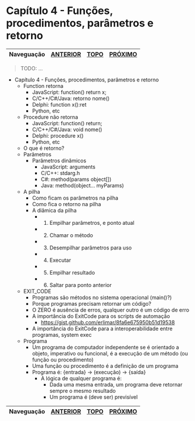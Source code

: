 Capítulo 4 - Funções, procedimentos, parâmetros e retorno
=========================================================

Naveguação | [ANTERIOR][_A] | [TOPO][_H] | [PRÓXIMO][_P]
-----------|----------------|------------|--------------

> TODO: ...

* Capítulo 4 - Funções, procedimentos, parâmetros e retorno
  - Function retorna
    - JavaScript: function() return x;
    - C/C++/C#/Java: retorno nome()
    - Delphi: function x():ret
    - Python, etc
  - Procedure não retorna
    - JavaScript: function() return;
    - C/C++/C#/Java: void nome()
    - Delphi: procedure x()
    - Python, etc
  - O que é retorno?
  - Parâmetros
    - Parâmetros dinâmicos
      - JavaScript: arguments
      - C/C++: stdarg.h
      - C#: method(params object[])
      - Java: method(object... myParams)
  - A pilha
    - Como ficam os parâmetros na pilha
    - Como fica o retorno na pilha
    - A diâmica da pilha
      - 1. Empilhar parâmetros, e ponto atual
      - 2. Chamar o método
      - 3. Desempilhar parâmetros para uso
      - 4. Executar
      - 5. Empilhar resultado
      - 6. Saltar para ponto anterior
  - EXIT_CODE
    - Programas são métodos no sistema operacional (main()?)
    - Porque programas precisam retornar um código?
    - O ZERO é ausência de erros, qualquer outro é um código de erro
    - A importância do ExitCode para os scripts de automação
      - https://gist.github.com/erlimar/8fa6e675950b51d19538
    - A importância do ExitCode para a interoperabilidade entre programas, system exec
  - Programa
    - Um programa de computador independente se é orientado a objeto, imperativo ou funcional,
      é a execução de um método (ou função ou procedimento)
    - Uma função ou procedimento é a definição de um programa
    - Programa é: {entrada} -> (execução) -> {saída}
      - A lógica de qualquer programa é:
        - Dada uma mesma entrada, um programa deve retornar sempre o mesmo resultado
        - Um programa é (deve ser) previsível

Naveguação | [ANTERIOR][_A] | [TOPO][_H] | [PRÓXIMO][_P]
-----------|----------------|------------|--------------

<!-- Links de navegação -->
[_A]: ../chapter-03/intro.md "Capítulo 3 - A dinâmica e estrutura de um programa"
[_H]: ../index.md "Topo"
[_P]: ./x.md "x..."

<!-- Outros links -->
